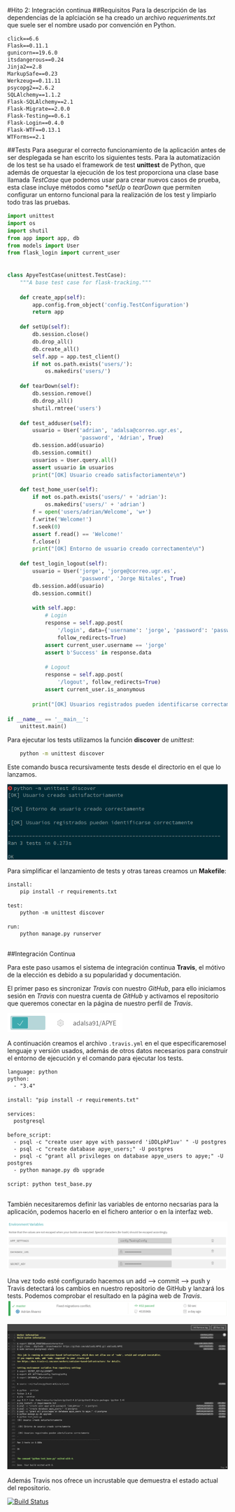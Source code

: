 #Hito 2: Integración continua
##Requisitos
Para la descripción de las dependencias de la aplciación se ha creado un archivo *requeriments.txt* que suele ser el nombre usado por convención en Python.
```
click==6.6
Flask==0.11.1
gunicorn==19.6.0
itsdangerous==0.24
Jinja2==2.8
MarkupSafe==0.23
Werkzeug==0.11.11
psycopg2==2.6.2
SQLAlchemy==1.1.2
Flask-SQLAlchemy==2.1
Flask-Migrate==2.0.0
Flask-Testing==0.6.1
Flask-Login==0.4.0
Flask-WTF==0.13.1
WTForms==2.1

```
##Tests
Para asegurar el correcto funcionamiento de la aplicación antes de ser desplegada se han escrito los siguientes tests. Para la automatización de los test se ha usado el framework de test **unittest** de Python, que además de orquestar la ejecución de los test proporciona una clase base llamada *TestCase* que podemos usar para crear nuevos casos de prueba, esta clase incluye métodos como **setUp* o *tearDown* que permiten configurar un entorno funcional para la realización de los test y limpiarlo todo tras las pruebas.

```python
import unittest
import os
import shutil
from app import app, db
from models import User
from flask_login import current_user


class ApyeTestCase(unittest.TestCase):
    """A base test case for flask-tracking."""

    def create_app(self):
        app.config.from_object('config.TestConfiguration')
        return app

    def setUp(self):
        db.session.close()
        db.drop_all()
        db.create_all()
        self.app = app.test_client()
        if not os.path.exists('users/'):
            os.makedirs('users/')

    def tearDown(self):
        db.session.remove()
        db.drop_all()
        shutil.rmtree('users')

    def test_adduser(self):
        usuario = User('adrian', 'adalsa@correo.ugr.es',
                       'password', 'Adrian', True)
        db.session.add(usuario)
        db.session.commit()
        usuarios = User.query.all()
        assert usuario in usuarios
        print("[OK] Usuario creado satisfactoriamente\n")

    def test_home_user(self):
        if not os.path.exists('users/' + 'adrian'):
            os.makedirs('users/' + 'adrian')
        f = open('users/adrian/Welcome', 'w+')
        f.write('Welcome!')
        f.seek(0)
        assert f.read() == 'Welcome!'
        f.close()
        print("[OK] Entorno de usuario creado correctamente\n")

    def test_login_logout(self):
        usuario = User('jorge', 'jorge@correo.ugr.es',
                       'password', 'Jorge Nitales', True)
        db.session.add(usuario)
        db.session.commit()

        with self.app:
            # Login
            response = self.app.post(
                '/login', data={'username': 'jorge', 'password': 'password'},
                follow_redirects=True)
            assert current_user.username == 'jorge'
            assert b'Success' in response.data

            # Logout
            response = self.app.post(
                '/logout', follow_redirects=True)
            assert current_user.is_anonymous

        print("[OK] Usuarios registrados pueden identificarse correctamente")

if __name__ == '__main__':
    unittest.main()

```

Para ejecutar los tests utilizamos la función **discover** de *unittest*:

```bash
	python -m unittest discover

```

Este comando busca recursivamente tests desde el directorio en el que lo lanzamos.

![Resultados tests](images/hito2/image1.png "Resultados tests")

Para simplificar el lanzamiento de tests y otras tareas creamos un **Makefile**:

```make
install:
	pip install -r requirements.txt

test:
	python -m unittest discover

run:	
	python manage.py runserver
	
```

##Integración Continua

Para este paso usamos el sistema de integración continua **Travis**, el mótivo de la elección es debido a su popularidad y documentación.

El primer paso es sincronizar *Travis* con nuestro *GitHub*, para ello iniciamos sesión en *Travis* con nuestra cuenta de *GitHub* y activamos el repositorio que queremos conectar en la página de nuestro perfil de *Travis*.

![Activación repositorio en perfil Travis](images/hito2/image2.png "Activación repositorio en perfil Travis")

A continuación creamos el archivo `.travis.yml` en el que especificaremosel lenguaje y versión usados, además de otros datos necesarios para construir el entorno de ejecución y el comando para ejecutar los tests.

```make
language: python
python:
  - "3.4"

install: "pip install -r requirements.txt"

services:
  postgresql

before_script:
  - psql -c "create user apye with password 'iDDLpkP1uv' " -U postgres
  - psql -c "create database apye_users;" -U postgres
  - psql -c "grant all privileges on database apye_users to apye;" -U postgres
  - python manage.py db upgrade

script: python test_base.py


```

También necesitaremos definir las variables de entorno necsarias para la aplicación, podemos hacerlo en el fichero anterior o en la interfaz web.

![Variables de entorno en Travis](images/hito2/image3.png "Variables de entorno en Travis")

Una vez todo esté configurado hacemos un add --> commit --> push y Travis detectará los cambios en nuestro repositorio de GitHub y lanzará los tests. Podemos comprobar el resultado en la página web de *Travis*.
![Build History](images/hito2/image4.png "Build History")

![Log Travis](images/hito2/image5.png "Log Travis")

Además Travis nos ofrece un incrustable que demuestra el estado actual del repositorio.

[![Build Status](https://travis-ci.org/adalsa91/APYE.svg?branch=master)](https://travis-ci.org/adalsa91/APYE)
